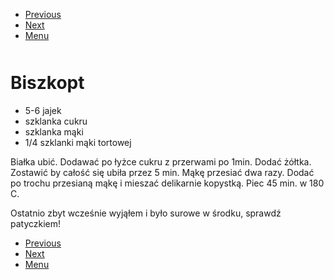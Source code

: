 <!-- Navigation Menu Start -->

- [Previous](<Bezy.md>)
- [Next](<Bramborowe krokety.md>)
- [Menu](<README.md>)

<div style="margin-bottom: 50px"></div>

<!-- /Navigation Menu Start -->


# Biszkopt

- 5-6 jajek 
- szklanka cukru 
- szklanka mąki 
- 1/4 szklanki mąki tortowej 

Białka ubić. Dodawać po łyżce cukru z przerwami po 1min. Dodać żółtka. Zostawić by całość się ubiła przez 5 min. Mąkę przesiać dwa razy. Dodać po trochu przesianą mąkę i mieszać delikarnie kopystką. Piec 45 min. w 180 C. 

Ostatnio zbyt wcześnie wyjąłem i było surowe w środku, sprawdź patyczkiem!


<!-- Navigation Menu End -->

- [Previous](<Bezy.md>)
- [Next](<Bramborowe krokety.md>)
- [Menu](<README.md>)

<div style="margin-bottom: 50px"></div>

<!-- /Navigation Menu End -->